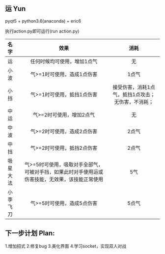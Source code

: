 ## 运 Yun

pyqt5 + python3.6(anaconda) + eric6  

执行action.py即可运行(run action.py)

| 名字  | 效果    |  消耗  |  
| :--------    | :-----:  | :----: |
| 运 | 任何时候均可使用，增加1点气 |   无    | 
|小波|气>=1时可使用，造成1点伤害| 1点气|
|小挡|气>=1时可使用，抵挡1点伤害|接受伤害，消耗1点气，抵挡1点攻击；无伤害，不消耗；|
|中运|气>=2时可使用，增加2点气 | 无 |
|中波|气>=2时可使用，造成2点伤害|2点气|
|中挡|气>=2时可使用，抵挡2点伤害|2点气|
|吸星大法|气>=5时可使用，吸取对手全部气，可被对手挡，如果此时对手使用运或伤害技能，无效果，该技能正常使用|5气|
|小李飞刀|气>=5时可使用，造成5点伤害 |5点气 |

## 下一步计划 Plan:
1.增加招式
2.修复bug
3.美化界面
4.学习socket，实现双人对战

